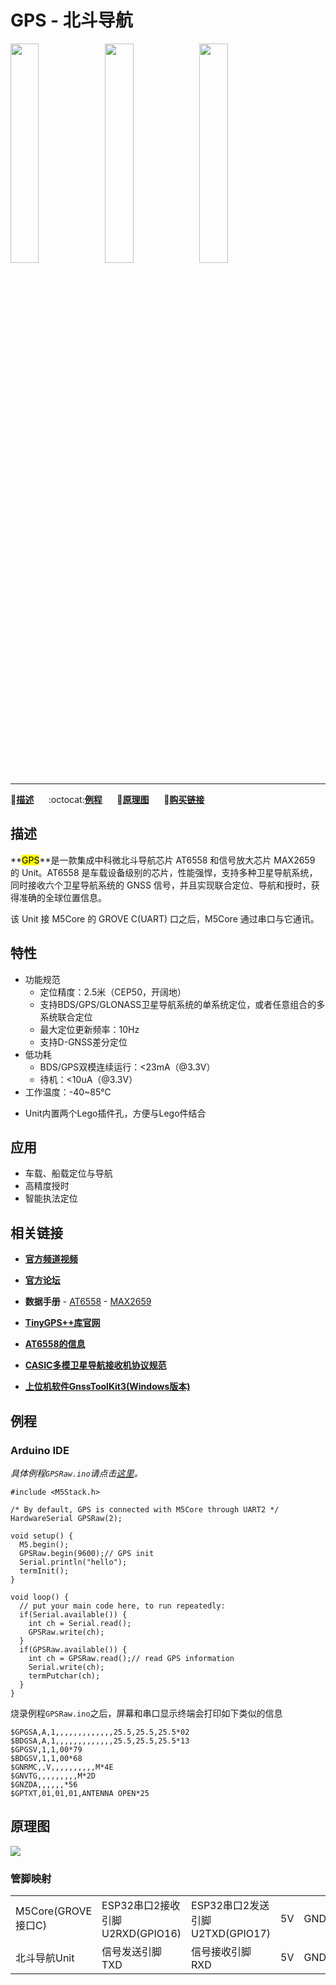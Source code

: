# GPS - 北斗导航

<img src="assets/img/product_pics/unit/unit_gps_01.png" width="30%" height="30%"><img src="assets/img/product_pics/unit/unit_gps_02.png" width="30%" height="30%"><img src="assets/img/product_pics/unit/unit_gps_grove_c.png" width="30%" height="30%">

***

:memo:**[描述](#描述)**&nbsp;&nbsp;&nbsp;&nbsp;&nbsp;&nbsp;:octocat:**[例程](#例程)**&nbsp;&nbsp;&nbsp;&nbsp;&nbsp;&nbsp;:electric_plug:**[原理图](#原理图)**&nbsp;&nbsp;&nbsp;&nbsp;&nbsp;&nbsp;🛒**[购买链接](https://item.taobao.com/item.htm?spm=a1z10.3-c.w4002-1172588106.13.51a6425e6lnUwE&id=583664452054)**

## 描述

**<mark>GPS</mark>**是一款集成中科微北斗导航芯片 AT6558 和信号放大芯片 MAX2659 的 Unit。AT6558 是车载设备级别的芯片，性能强悍，支持多种卫星导航系统，同时接收六个卫星导航系统的 GNSS 信号，并且实现联合定位、导航和授时，获得准确的全球位置信息。

该 Unit 接 M5Core 的 GROVE C(UART) 口之后，M5Core 通过串口与它通讯。

## 特性

- 功能规范
  - 定位精度：2.5米（CEP50，开阔地）
  - 支持BDS/GPS/GLONASS卫星导航系统的单系统定位，或者任意组合的多系统联合定位
  - 最大定位更新频率：10Hz
  - 支持D-GNSS差分定位
- 低功耗
  - BDS/GPS双模连续运行：<23mA（@3.3V）
  - 待机：<10uA（@3.3V）
- 工作温度：-40~85℃
<!-- -  GROVE接口，支持[UiFlow](http://flow.m5stack.com)编程，[Arduino](http://www.arduino.cc)编程 -->
- Unit内置两个Lego插件孔，方便与Lego件结合

## 应用

- 车载、船载定位与导航
- 高精度授时
- 智能执法定位

## 相关链接

- **[官方频道视频](https://i.youku.com/i/UNjE1ODA2MzE0OA==?spm=a2hzp.8253869.0.0)**

- **[官方论坛](http://forum.m5stack.com/)**

- **数据手册** - [AT6558](http://www.icofchina.com/d/file/xiazai/2016-12-05/b1be6f481cdf9d773b963ab30a2d11d8.pdf) - [MAX2659](https://datasheets.maximintegrated.com/en/ds/MAX2659.pdf)

- **[TinyGPS++库官网](http://arduiniana.org/libraries/tinygpsplus/)**

- **[AT6558的信息](http://www.icofchina.com/pro/dingwei/2016-07-29/5.html)**

- **[CASIC多模卫星导航接收机协议规范](http://www.icofchina.com/d/file/xiazai/2017-05-02/ea0cdd3d81eeebcc657b5dbca80925ee.pdf)**

- **[上位机软件GnssToolKit3(Windows版本)](http://www.icofchina.com/d/file/xiazai/2018-05-23/2b29a8da746eec0ef1dcd9deae895298.zip)**

## 例程

### Arduino IDE

*具体例程`GPSRaw.ino`请点击[这里](https://github.com/m5stack/M5-ProductExampleCodes/tree/master/Unit/GPS/Arduino)。*

```arduino
#include <M5Stack.h>

/* By default, GPS is connected with M5Core through UART2 */
HardwareSerial GPSRaw(2);

void setup() {
  M5.begin();
  GPSRaw.begin(9600);// GPS init
  Serial.println("hello");
  termInit();
}

void loop() {
  // put your main code here, to run repeatedly:
  if(Serial.available()) {
    int ch = Serial.read();
    GPSRaw.write(ch);
  }
  if(GPSRaw.available()) {
    int ch = GPSRaw.read();// read GPS information
    Serial.write(ch);
    termPutchar(ch);
  }
}
```

烧录例程`GPSRaw.ino`之后，屏幕和串口显示终端会打印如下类似的信息

```
$GPGSA,A,1,,,,,,,,,,,,,25.5,25.5,25.5*02
$BDGSA,A,1,,,,,,,,,,,,,25.5,25.5,25.5*13
$GPGSV,1,1,00*79
$BDGSV,1,1,00*68
$GNRMC,,V,,,,,,,,,,M*4E
$GNVTG,,,,,,,,,M*2D
$GNZDA,,,,,,*56
$GPTXT,01,01,01,ANTENNA OPEN*25
```

## 原理图

<img src="assets/img/product_pics/unit/gps_sch.png">

### 管脚映射

<table>
 <tr><td>M5Core(GROVE接口C)</td><td>ESP32串口2接收引脚U2RXD(GPIO16)</td><td>ESP32串口2发送引脚U2TXD(GPIO17)</td><td>5V</td><td>GND</td></tr>
 <tr><td>北斗导航Unit</td><td>信号发送引脚TXD</td><td>信号接收引脚RXD</td><td>5V</td><td>GND</td></tr>
</table>
